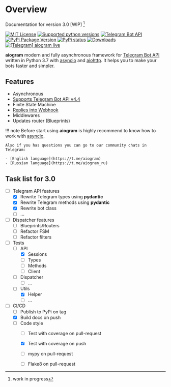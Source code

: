 # Overview

Documentation for version 3.0 [WIP] [^1]

[![MIT License](https://img.shields.io/pypi/l/aiogram.svg?style=flat-square)](https://opensource.org/licenses/MIT)
[![Supported python versions](https://img.shields.io/pypi/pyversions/aiogram.svg?style=flat-square)](https://pypi.python.org/pypi/aiogram)
[![Telegram Bot API](https://img.shields.io/badge/Telegram%20Bot%20API-4.4-blue.svg?style=flat-square&logo=telegram)](https://core.telegram.org/bots/api)
[![PyPi Package Version](https://img.shields.io/pypi/v/aiogram.svg?style=flat-square)](https://pypi.python.org/pypi/aiogram)
[![PyPi status](https://img.shields.io/pypi/status/aiogram.svg?style=flat-square)](https://pypi.python.org/pypi/aiogram)
[![Downloads](https://img.shields.io/pypi/dm/aiogram.svg?style=flat-square)](https://pypi.python.org/pypi/aiogram)
[![\[Telegram\] aiogram live](https://img.shields.io/badge/telegram-aiogram-blue.svg?style=flat-square)](https://t.me/aiogram_live)

**aiogram** modern and fully asynchronous framework for [Telegram Bot API](https://core.telegram.org/bots/api) written in Python 3.7 with [asyncio](https://docs.python.org/3/library/asyncio.html) and [aiohttp](https://github.com/aio-libs/aiohttp). It helps you to make your bots faster and simpler.


## Features

- Asynchronous
- [Supports Telegram Bot API v4.4](api/index.md)
- Finite State Machine
- [Replies into Webhook](https://core.telegram.org/bots/faq#how-can-i-make-requests-in-response-to-updates)
- Middlewares
- Updates router (Blueprints)


!!! note
    Before start using **aiogram** is highly recommend to know how to work with [asyncio](https://docs.python.org/3/library/asyncio.html).
    
    Also if you has questions you can go to our community chats in Telegram:
    
    - [English language](https://t.me/aiogram)
    - [Russian language](https://t.me/aiogram_ru)


## Task list for 3.0

- [ ] Telegram API features
    - [x] Rewrite Telegram types using **pydantic**
    - [x] Rewrite Telegram methods using **pydantic**
    - [x] Rewrite bot class
    - [ ] ...
- [ ] Dispatcher features
    - [ ] Blueprints/Routers
    - [ ] Refactor FSM
    - [ ] Refactor filters
- [ ] Tests
    - [ ] API
        - [x] Sessions
        - [ ] Types
        - [ ] Methods
        - [ ] Client
    - [ ] Dispatcher
        - [ ] ...
    - [ ] Utils
        - [x] Helper
        - [ ] ...
- [ ] CI/CD
    - [ ] Publish to PyPi on tag
    - [x] Build docs on push
    - [ ] Code style
        - [ ] Test with coverage on pull-request
        - [x] Test with coverage on push
        - [ ] mypy on pull-request
        - [ ] Flake8 on pull-request


[^1]: work in progress
